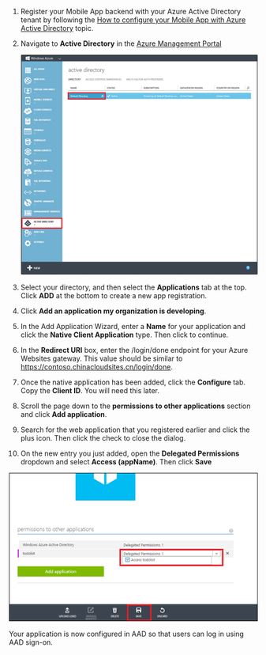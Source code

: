 1. Register your Mobile App backend with your Azure Active Directory tenant by following the [How to configure your Mobile App with Azure Active Directory] topic.

2. Navigate to **Active Directory** in the [Azure Management Portal]

   ![](./media/app-service-mobile-adal-register-app/app-service-navigate-aad.png)

3. Select your directory, and then select the **Applications** tab at the top. Click **ADD** at the bottom to create a new app registration. 

4. Click **Add an application my organization is developing**.

5. In the Add Application Wizard, enter a **Name** for your application and click the  **Native Client Application** type. Then click to continue.

6. In the **Redirect URI** box, enter the /login/done endpoint for your Azure Websites gateway. This value should be similar to https://contoso.chinacloudsites.cn/login/done.

7. Once the native application has been added, click the **Configure** tab. Copy the **Client ID**. You will need this later.

8. Scroll the page down to the **permissions to other applications** section and click **Add application**.

9. Search for the web application that you registered earlier and click the plus icon. Then click the check to close the dialog.

10. On the new entry you just added, open the **Delegated Permissions** dropdown and select **Access (appName)**. Then click **Save**

   ![](./media/app-service-mobile-adal-register-app/aad-native-client-add-permissions.png)

Your application is now configured in AAD so that users can log in using AAD sign-on.

[Azure Management Portal]: https://manage.windowsazure.cn/
[How to configure your Mobile App with Azure Active Directory]: /documentation/articles/app-service-how-to-configure-active-directory-authentication-preview
